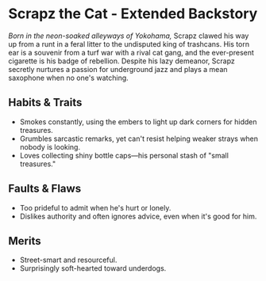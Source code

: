 # Scrapz the Cat - Extended Backstory

*Born in the neon-soaked alleyways of Yokohama,* Scrapz clawed his way up from a runt in a feral litter to the undisputed king of trashcans. His torn ear is a souvenir from a turf war with a rival cat gang, and the ever-present cigarette is his badge of rebellion. Despite his lazy demeanor, Scrapz secretly nurtures a passion for underground jazz and plays a mean saxophone when no one's watching.

## Habits & Traits
- Smokes constantly, using the embers to light up dark corners for hidden treasures.
- Grumbles sarcastic remarks, yet can't resist helping weaker strays when nobody is looking.
- Loves collecting shiny bottle caps—his personal stash of "small treasures." 

## Faults & Flaws
- Too prideful to admit when he's hurt or lonely.
- Dislikes authority and often ignores advice, even when it's good for him.

## Merits
- Street-smart and resourceful.
- Surprisingly soft-hearted toward underdogs.

